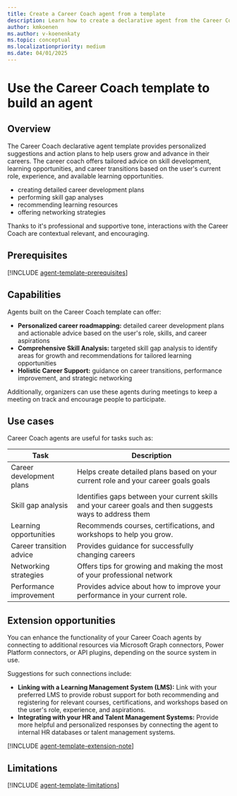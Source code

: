 ```yaml
---
title: Create a Career Coach agent from a template
description: Learn how to create a declarative agent from the Career Coach template in Copilot Studio agent builder
author: kmkoenen
ms.author: v-koenenkaty
ms.topic: conceptual
ms.localizationpriority: medium
ms.date: 04/01/2025
---
```


# Use the Career Coach template to build an agent

## Overview

The Career Coach declarative agent template provides personalized suggestions and action plans to help users grow and advance in their careers. The career coach offers tailored advice on skill development, learning opportunities, and career transitions based on the user's current role, experience, and available learning opportunities.  

- creating detailed career development plans
- performing skill gap analyses
- recommending learning resources
- offering networking strategies

Thanks to it's professional and supportive tone, interactions with the Career Coach are contextual relevant, and encouraging.

## Prerequisites

[!INCLUDE [agent-template-prerequisites](includes/agent-template-prerequisites.md)]

## Capabilities

Agents built on the Career Coach template can offer:

- **Personalized career roadmapping:** detailed career development plans and actionable advice based on the user's role, skills, and career aspirations
- **Comprehensive Skill Analysis:** targeted skill gap analysis to identify areas for growth and recommendations for tailored learning opportunities
- **Holistic Career Support:** guidance on career transitions, performance improvement, and strategic networking

Additionally, organizers can use these agents during meetings to keep a meeting on track and encourage people to participate.

## Use cases

Career Coach agents are useful for tasks such as:

| **Task** | **Description** |
| ----------   | ----------  |
| Career development plans | Helps create detailed plans based on your current role and your career goals goals |
| Skill gap analysis | Identifies gaps between your current skills and your career goals and then suggests ways to address them |
| Learning opportunities | Recommends courses, certifications, and workshops to help you grow. |
| Career transition advice  | Provides guidance for successfully changing careers  |
| Networking strategies  |  Offers tips for growing and making the most of your professional network |
| Performance improvement  | Provides advice about how to improve your performance in your current role. |

## Extension opportunities

You can enhance the functionality of your Career Coach agents by connecting to additional resources via Microsoft Graph connectors, Power Platform connectors, or API plugins, depending on the source system in use.

Suggestions for such connections include:

- **Linking with a Learning Management System (LMS):** Link with your preferred LMS to provide robust support for both recommending and registering for relevant courses, certifications, and workshops based on the user's role, experience, and aspirations.
- **Integrating with your HR and Talent Management Systems:** Provide more helpful and personalized responses by connecting the agent to internal HR databases or talent management systems.

<!-- Note about IT involvement -->
[!INCLUDE [agent-template-extension-note](includes/agent-template-extension-note.md)]

## Limitations

[!INCLUDE [agent-template-limitations](includes/agent-template-limitations.md)]